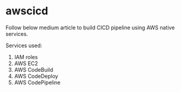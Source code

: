 # awscicd
Follow below medium article to build CICD pipeline using AWS native services.

Services used:
1. IAM roles
2. AWS EC2 
3. AWS CodeBuild
4. AWS CodeDeploy
5. AWS CodePipeline
